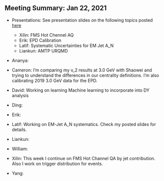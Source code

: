 Meeting Summary: Jan 22, 2021
--------------------------------

- Presentations: See presentation slides on the following topics posted [here](https://drive.google.com/drive/folders/1fUhijTBk3AmM8oQHTAhG055ZWLS661_S)
  - Xilin: FMS Hot Chennel AQ
  - Erik: EPD Calibration
  - Latif: Systematic Uncertainties for EM Jet A_N
  - Liankun: AMTP URQMD

- Ananya:

- Cameron: I’m comparing my v_2 results at 3.0 GeV with Shaowei and trying to understand the differences in our centrality definitions. I’m also calibrating 2019 3.0 GeV data for the EPD.

- David: Working on learning Machine learning to incorporate into DY analysis

- Ding:

- Erik:

- Latif: Working on EM-Jet A_N systematics. Check my posted slides for details. 

- Liankun:

- William:

- Xilin: This week I continue on FMS Hot Channel QA by jet contribution. Also I work on trigger distribution for events.

- Yang:



